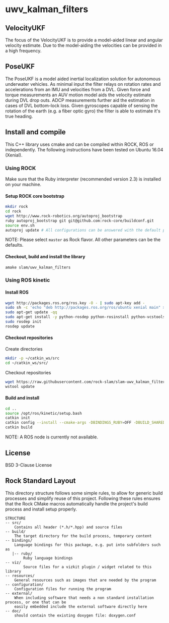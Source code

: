 uwv_kalman_filters
=============

VelocityUKF
---
The focus of the VelocityUKF is to provide a model-aided linear and angular velocity estimate.  Due to the model-aiding the velocities can be provided in a high frequency.

PoseUKF
---
The PoseUKF is a model aided inertial localization solution for autonomous underwater vehicles. As minimal input the filter relays on rotation rates and accelerations from an IMU and velocities from a DVL.  Given force and torque measurements an AUV motion model aids the velocity estimate during DVL drop outs.  ADCP measurements further aid the estimation in cases of DVL bottom-lock loss. Given gyroscopes capable of sensing the rotation of the earth (e.g. a fiber optic gyro) the filter is able to estimate it's true heading.

Install and compile
-------

This C++ library uses cmake and can be compiled within ROCK, ROS or independently.
The following instructions have been tested on Ubuntu 16.04 (Xenial).

### Using ROCK
Make sure that the Ruby interpreter (recommended version 2.3) is installed on your machine.
#### Setup ROCK core bootstrap
```bash
mkdir rock
cd rock
wget http://www.rock-robotics.org/autoproj_bootstrap
ruby autoproj_bootstrap git git@github.com:rock-core/buildconf.git
source env.sh
autoproj update # All configurations can be answered with the default parameters besides of the Rock flavor. This must be set to master.
```
NOTE: Please select `master` as Rock flavor. All other parameters can be the defaults.

#### Checkout, build and install the library
```bash
amake slam/uwv_kalman_filters
```


### Using ROS kinetic
#### Install ROS
```bash
wget http://packages.ros.org/ros.key -O - | sudo apt-key add -
sudo sh -c 'echo "deb http://packages.ros.org/ros/ubuntu xenial main" > /etc/apt/sources.list.d/ros-latest.list'
sudo apt-get update -qq
sudo apt-get install -y python-rosdep python-rosinstall python-vcstools
sudo rosdep init
rosdep update
```
#### Checkout repositories
Create directories
```bash
mkdir -p ~/catkin_ws/src
cd ~/catkin_ws/src/
```
Checkout repositories
```bash
wget https://raw.githubusercontent.com/rock-slam/slam-uwv_kalman_filters/ros_package_xml/.rosinstall
wstool update
```

#### Build and install
```bash
cd ..
source /opt/ros/kinetic/setup.bash
catkin init
catkin config --install --cmake-args -DBINDINGS_RUBY=OFF -DBUILD_SHARED_LIBS=ON
catkin build
```

NOTE: A ROS node is currently not available.


License
-------
BSD 3-Clause License


Rock Standard Layout
--------------------

This directory structure follows some simple rules, to allow for generic build
processes and simplify reuse of this project. Following these rules ensures that
the Rock CMake macros automatically handle the project's build process and
install setup properly.

```
STRUCTURE
-- src/ 
	Contains all header (*.h/*.hpp) and source files
-- build/
	The target directory for the build process, temporary content
-- bindings/
	Language bindings for this package, e.g. put into subfolders such as
   |-- ruby/ 
        Ruby language bindings
-- viz/
        Source files for a vizkit plugin / widget related to this library 
-- resources/
	General resources such as images that are needed by the program
-- configuration/
	Configuration files for running the program
-- external/
	When including software that needs a non standard installation process, or one that can be
	easily embedded include the external software directly here
-- doc/
	should contain the existing doxygen file: doxygen.conf
```
